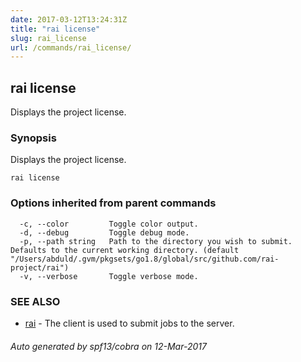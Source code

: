 ```yaml
---
date: 2017-03-12T13:24:31Z
title: "rai license"
slug: rai_license
url: /commands/rai_license/
---
```

## rai license

Displays the project license.

### Synopsis


Displays the project license.

```
rai license
```

### Options inherited from parent commands

```
  -c, --color         Toggle color output.
  -d, --debug         Toggle debug mode.
  -p, --path string   Path to the directory you wish to submit. Defaults to the current working directory. (default "/Users/abduld/.gvm/pkgsets/go1.8/global/src/github.com/rai-project/rai")
  -v, --verbose       Toggle verbose mode.
```

### SEE ALSO
* [rai](/commands/rai/)	 - The client is used to submit jobs to the server.

###### Auto generated by spf13/cobra on 12-Mar-2017
